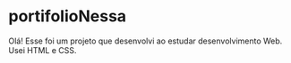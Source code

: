 # portifolioNessa
Olá! Esse foi um projeto que desenvolvi ao estudar desenvolvimento Web. Usei HTML e CSS.
